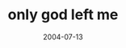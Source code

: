 ---
layout: base.njk
title : 'only god left me' 
view_title : 'only god left me' 
year : '2004' 
date : '2004-07-13' 
img_file : '/drawing/onlygodleftme.png' 
html_file : 'onlygodleftme' 
next_html : 'theendwithyou.html' 
year_order : '119' 
permalink : "title/{{html_file}}.html"
---